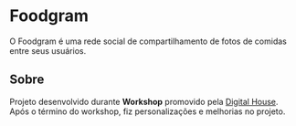 # Foodgram
O Foodgram é uma rede social de compartilhamento de fotos de comidas entre seus usuários.

## Sobre
Projeto desenvolvido durante **Workshop** promovido pela [Digital House](https://www.digitalhouse.com/br/). Após o término do workshop, fiz personalizações e melhorias no projeto. 
